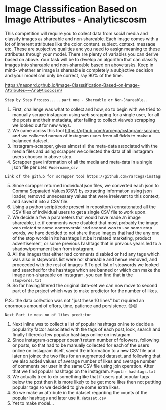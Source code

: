 # Image Classsification Based on Image Attributes - Analyticscosm
 This competition will require you to collect data from social media and classify images as shareable and non-shareable. Each image comes with a lot of inherent attributes like the color, content, subject, context, message etc. These are subjective qualities and you need to assign meaning to these attributes through your model.  There are plenty of variables you can derive based on above. Your task will be to develop an algorithm that can classify images into shareable and non-shareable based on above tasks. Keep in mind- whether an image is shareable is completely a subjective decision and your model can only be correct, say 90% of the time.
 
 https://naspnrd.github.io/Image-Classsification-Based-on-Image-Attributes---Analyticscosm/
 
``` Step by Step Process..... ```
```part one - Shareable or Non-Shareable.. ```
1. First, challenge was what to collect and how, so to begin with we tried to manually scrape instagram using web scrapping for a single user, for all the posts and their metadata, after failing to collect via web scrapping we looked out for new ways.
2. We came across this tool https://github.com/rarcega/instagram-scraper, and we collected names of instagram users from all fields to make a balanced dataset.
3. Instagram-scrapper, gives almost all the meta-data associated with the media files and using scrapper we collected the data of all instagram users choosen in above step.
4. Scrapper gave information of all the media and meta-data in a single json file per user. 
```#username_csv```

```bash
Link of the github for scrapper tool https://github.com/rarcega/instagram-scraper
```
5. Since scrapper returned individual json files, we converted each json to Comma Separated Values(CSV) by extracting information using json loader, removed unnecessary values that were irrelevant to this context, and saved it into a CSV file.
6. Using a python script(code present in repository) concatenated all the CSV files of individual users to get a single CSV file to work upon.
7. We decide a few a parameters that would have made an image shareable, i.e. if comments were disabled that most probably the image was related to some controversial and second was to use some stop words, we have decided to not share those images that had the any one of the stop words in its hashtags list,be it related marketing, product advertisement, or some previous hashtags that in previous years led to a shadow/permanent ban from instagram.
8. All the images that either had comments disabled or had any tags which was also in stopwords list were not shareable and hence removed, and proceeded with the rest of images.
9.To get list of stopwords we looked and searched for the hashtags which are banned or which can make the image non-shareable on instagram. you can find that in the ``` stopwords.txt ```
10. So far having filtered the original data-set we can now move to second part of the project which was to make predictor for the number of likes.

P.S.: the data collection was not "just these 10 lines" but required an enormous amount of effors, time, patience and persistence. 😊😊 
``` bash
Next Part ie mean no of likes predictor
```
1. Next inline was to collect a list of popular hashtags online to decide a popularity factor associated with the tags of each post, look, search and finally filtered a few popular hashtags online on instagram.
2. Since instagram-scrapper doesn't return number of followers, following or posts, so that had to be manually collected for each of the users online on instagram itself, saved the information to a new CSV file and later on joined the two files for an augmented dataset, and following that we also added values of average number of likes and average number of comments per user in the same CSV file using join operation.  After that we find popular hashtags on the instagram.
``` Popular hashtags.txt  ```
3. We actually tried to do something like that if users put popular tags below the post then it is more likely to be get more likes then not puttting popular tags so we decided to give some extra likes.
4. So we make an attribute in the dataset regarding the counts of the popular hashtags and later use it. ``` dataset.csv ```
5. Yet to make model...
